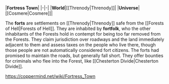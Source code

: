 |**Fortress Town**|
|-|-|
|**World**|[[Threnody\|Threnody]]|
|**Universe**|[[Cosmere\|Cosmere]]|

The **forts** are settlements on [[Threnody\|Threnody]] safe from the [[Forests of Hell\|Forests of Hell]]. They are inhabited by **fortfolk**, who the other inhabitants of the Forests hold in contempt for being too far removed from the Forests. They claim jurisdiction over roadways and the land immediately adjacent to them and assess taxes on the people who live there, though those people are not automatically considered fort citizens. The forts had promised to maintain the roads, but generally fall short. They offer bounties for criminals who flee into the Forest, like [[Chesterton Divide\|Chesterton Divide]].



https://coppermind.net/wiki/Fortress_Town